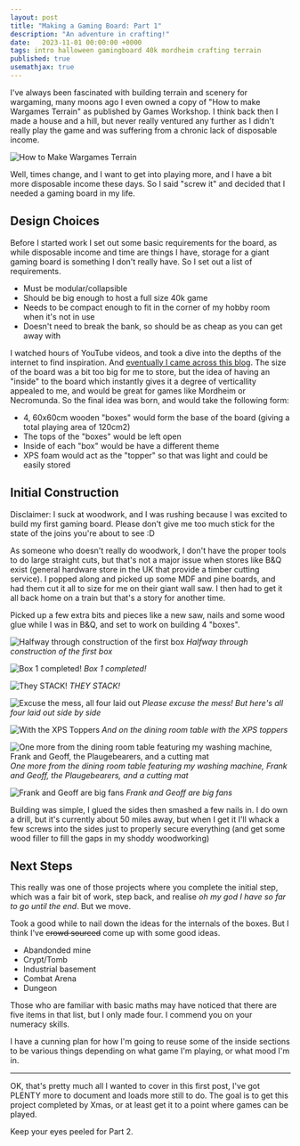 ```yaml
---
layout: post
title: "Making a Gaming Board: Part 1"
description: "An adventure in crafting!"
date:   2023-11-01 00:00:00 +0000
tags: intro halloween gamingboard 40k mordheim crafting terrain
published: true
usemathjax: true
---
```


I've always been fascinated with building terrain and scenery for wargaming, many moons ago I even owned a copy of "How to make Wargames Terrain" as published by Games Workshop. I think back then I made a house and a hill, but never really ventured any further as I didn't really play the game and was suffering from a chronic lack of disposable income.

![How to Make Wargames Terrain](https://m.media-amazon.com/images/I/A1pf+JTwbaL._AC_UF894,1000_QL80_.jpg)

Well, times change, and I want to get into playing more, and I have a bit more disposable income these days. So I said "screw it" and decided that I needed a gaming board in my life.

## Design Choices

Before I started work I set out some basic requirements for the board, as while disposable income and time are things I have, storage for a giant gaming board is something I don't really have. So I set out a list of requirements.

- Must be modular/collapsible
- Should be big enough to host a full size 40k game
- Needs to be compact enough to fit in the corner of my hobby room when it's not in use
- Doesn't need to break the bank, so should be as cheap as you can get away with

I watched hours of YouTube videos, and took a dive into the depths of the internet to find inspiration. And [eventually I came across this blog](https://waaaghblog.com/mordheim-board-part-1-the-foundation/). The size of the board was a bit too big for me to store, but the idea of having an "inside" to the board which instantly gives it a degree of verticallity appealed to me, and would be great for games like Mordheim or Necromunda. So the final idea was born, and would take the following form:

- 4, 60x60cm wooden "boxes" would form the base of the board (giving a total playing area of 120cm2)
- The tops of the "boxes" would be left open
- Inside of each "box" would be have a different theme
- XPS foam would act as the "topper" so that was light and could be easily stored 

## Initial Construction

Disclaimer: I suck at woodwork, and I was rushing because I was excited to build my first gaming board. Please don't give me too much stick for the state of the joins you're about to see :D

As someone who doesn't really do woodwork, I don't have the proper tools to do large straight cuts, but that's not a major issue when stores like B&Q exist (general hardware store in the UK that provide a timber cutting service). I popped along and picked up some MDF and pine boards, and had them cut it all to size for me on their giant wall saw. I then had to get it all back home on a train but that's a story for another time.

Picked up a few extra bits and pieces like a new saw, nails and some wood glue while I was in B&Q, and set to work on building 4 "boxes".


![Halfway through construction of the first box](https://i.imgur.com/wfXAzX7.jpg)
*Halfway through construction of the first box*

![Box 1 completed!](https://i.imgur.com/nHP7Msn.jpg)
*Box 1 completed!*

![They STACK!](https://i.imgur.com/8057Oup.jpg)
*THEY STACK!*

![Excuse the mess, all four laid out](https://i.imgur.com/oo6H7wc.jpg)
*Please excuse the mess! But here's all four laid out side by side*

![With the XPS Toppers](https://i.imgur.com/JeznOaX.jpg)
*And on the dining room table with the XPS toppers*

![One more from the dining room table featuring my washing machine, Frank and Geoff, the Plaugebearers, and a cutting mat](https://i.imgur.com/qMnIDBR.jpg)
*One more from the dining room table featuring my washing machine, Frank and Geoff, the Plaugebearers, and a cutting mat*

![Frank and Geoff are big fans](https://i.imgur.com/qXuwRbR.jpg)
*Frank and Geoff are big fans*

Building was simple, I glued the sides then smashed a few nails in. I do own a drill, but it's currently about 50 miles away, but when I get it I'll whack a few screws into the sides just to properly secure everything (and get some wood filler to fill the gaps in my shoddy woodworking)

## Next Steps

This really was one of those projects where you complete the initial step, which was a fair bit of work, step back, and realise *oh my god I have so far to go until the end*. But we move. 

Took a good while to nail down the ideas for the internals of the boxes. But I think I've ~~crowd sourced~~ come up with some good ideas.

- Abandonded mine
- Crypt/Tomb
- Industrial basement
- Combat Arena
- Dungeon

Those who are familiar with basic maths may have noticed that there are five items in that list, but I only made four. I commend you on your numeracy skills.

I have a cunning plan for how I'm going to reuse some of the inside sections to be various things depending on what game I'm playing, or what mood I'm in.

---

OK, that's pretty much all I wanted to cover in this first post, I've got PLENTY more to document and loads more still to do. The goal is to get this project completed by Xmas, or at least get it to a point where games can be played.

Keep your eyes peeled for Part 2.

